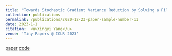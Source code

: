 ```yaml
---
title: "Towards Stochastic Gradient Variance Reduction by Solving a Filtering Problem"
collection: publications
permalink: /publications/2020-12-23-paper-sample-number-11
date: 2023-1-1
citation:  <u>Xingyi Yang</u>
venue: 'Tiny Papers @ ICLR 2023'
---
```

[paper](https://arxiv.org/abs/2012.12418) [code](https://github.com/Adamdad/Filter-Gradient-Decent)
